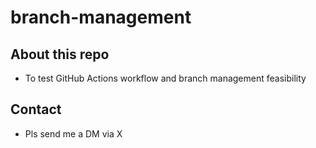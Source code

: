 # branch-management

## About this repo
- To test GitHub Actions workflow and branch management feasibility

## Contact
- Pls send me a DM via X
